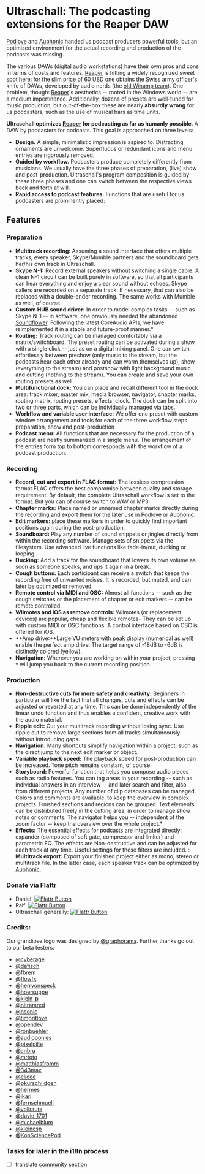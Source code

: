 # Ultraschall: The podcasting extensions for the Reaper DAW

[Podlove](http://podlove.org/) and [Auphonic](https://auphonic.com/) handed us podcast producers powerful tools, but an optimized environment for the actual recording and production of the podcasts was missing.

The various DAWs (digital audio workstations) have their own pros and cons in terms of costs and features. [Reaper](http://www.reaper.fm/) is hitting a widely recognized sweet spot here: for the slim [price of 60 USD](http://www.reaper.fm/purchase.php) one obtains the Swiss army officer's knife of DAWs, developed by audio nerds (the [old Winamp team](https://en.wikipedia.org/wiki/Winamp#History)). One problem, though: [Reaper](http://www.reaper.fm/)'s aesthetics -- rooted in the Windows world -- are a medium impertinence. Additionally, dozens of presets are well-tuned for music production, but out-of-the-box these are nearly **absurdly wrong** for us podcasters, such as the use of musical bars as time units.

**Ultraschall optimizes [Reaper](http://www.reaper.fm/) for podcasting as far as humanly possible**. A DAW by podcasters for podcasts. This goal is approached on three levels:

- **Design.** A simple, minimalistic impression is aspired to. Distracting ornaments are unwelcome. Superfluous or redundant icons and menu entries are rigorously removed.
- **Guided by workflow.** Podcasters produce completely differently from musicians. We usually have the three phases of preparation, (live) show and post-production. Ultraschall's program composition is guided by these three phases and one can switch between the respective views back and forth at will.
- **Rapid access to podcast features.** Functions that are useful for us podcasters are prominently placed: 

## Features

### Preparation

* **Multitrack recording:** Assuming a sound interface that offers multiple tracks, every speaker, Skype/Mumble partners and the soundboard gets her/his own track in Ultraschall.
* **Skype N-1:** Record external speakers without switching a single cable. A clean N-1 circuit can be built purely in software, so that all participants can hear everything and enjoy a clear sound without echoes. Skype callers are recorded on a separate track. If necessary, that can also be replaced with a double-ender recording. The same works with Mumble as well, of course.
* **Custom HUB sound driver:** In order to model complex tasks -- such as Skype N-1 -- in software, one previously needed the abandoned [Soundflower](https://rogueamoeba.com/freebies/soundflower/). Following the latest CoreAudio APIs, we have reimplemented it in a stable and future-proof manner.*
* **Routing:** Track routing can be managed comfortably via a matrix/switchboard. The preset routing can be activated during a show with a single click -- just as on a digital mixing panel. One can switch effortlessly between preshow (only music to the stream, but the podcasts hear each other already and can warm themselves up), show (everything to the stream) and postshow with light background music and cutting (nothing to the stream). You can create and save your own routing presets as well.
* **Multifunctional dock:** You can place and recall different tool in the dock area: track mixer, master mix, media browser, navigator, chapter marks, routing matrix, routing presets, effects, clock. The dock can be split into two or three parts, which can be individually managed via tabs. 
* **Workflow and variable user interface:** We offer one preset with custom window arrangement and tools for each of the three workflow steps preparation, show and post-production 
* **Podcast menu:** All functions that are necessary for the production of a podcast are neatly summarized in a single menu. The arrangement of the entries form top to bottom corresponds with the workflow of a podcast production.

### Recording

* **Record, cut and export in FLAC format:** The lossless compression format FLAC offers the best compromise between quality and storage requirement. By default, the complete Ultraschall workflow is set to the format. But you can of course switch to WAV or MP3.
* **Chapter marks:** Place named or unnamed chapter marks directly during the recording and export them for the later use in [Podlove](http://podlove.org/) or [Auphonic](https://auphonic.com/).
* **Edit markers:** place these markers in order to quickly find important positions again during the post-production.
* **Soundboard:** Play any number of sound snippets or jingles directly from within the recording software. Manage sets of snippets via the filesystem. Use advanced live functions like fade-in/out, ducking or looping.
* **Ducking:** Add a track for the soundboard that lowers its own volume as soon as someone speaks, and ups it again in a break.
* **Cough buttons:** Each participant can receive a switch that keeps the recording free of unwanted noises. It is recorded, but muted, and can later be optimized or removed.
* **Remote control via MIDI and OSC:** Almost all functions -- such as the cough switches or the placement of chapter or edit markers -- can be remote controlled.
* **Wiimotes and iOS as remove controls:** Wiimotes (or replacement devices) are popular, cheap and flexible remotes- They can be set up with custom MIDI or OSC functions. A control interface based on OSC is offered for iOS.  
* **Amp drive:**Large VU meters with peak display (numerical as well) enable the perfect amp drive. The target range of -18dB to -6dB is distinctly colored (yellow).
* **Navigation:** Wherever you are working on within your project, pressing `Y` will jump you back to the current recording position.

### Production

* **Non-destructive cuts for more safety and creativity:** Beginners in particular will like the fact that all changes, cuts and effects can be adjusted or reverted at any time. This can be done independently of the linear undo function and thus enables a confident, creative work with the audio material.
* **Ripple edit:** Cut your multitrack recording without losing sync. Use ripple cut to remove large sections from all tracks simultaneously without introducing gaps.
* **Navigation:** Many shortcuts simplify navigation within a project, such as the direct jump to the next edit marker or object.
* **Variable playback speed:** The playback speed for post-production can be increased. Tone pitch remains constant, of course.
* **Storyboard:** Powerful function that helps you compose audio pieces such as radio features. You can tag areas in your recording -- such as individual answers in an interview -- and later search and filter, also from different projects. Any number of clip databases can be managed. Colors and comments are available, to keep the overview in complex projects. Finished sections and regions can be grouped. Text elements can be distributed freely in the cutting area, in order to manage show notes or comments. The navigator helps you -- independent of the zoom factor -- keep the overview over the whole project.*
* **Effects:** The essential effects for podcasts are integrated directly: expander (composed of soft gate, compressor and limiter) and parametric EQ. The effects are Non-destructive and can be adjusted for each track at any time. Useful settings for these filters are included.
: **Multitrack export:** Export your finished project either as mono, stereo or multitrack file. In the latter case, each speaker track can be optimized by [Auphonic](https://auphonic.com/).

### Donate via Flattr

- Daniel: [![Flattr Button](http://api.flattr.com/button/flattr-badge-large.png "Flattr Daniel!")](https://flattr.com/profile/danlin "Flattr Daniel")
- Ralf: [![Flattr Button](http://api.flattr.com/button/flattr-badge-large.png "Flattr Ralf!")](https://flattr.com/profile/rstockm "Flattr Ralf")
- Ultraschall generally: [![Flattr Button](http://api.flattr.com/button/flattr-badge-large.png "Flattr Ultraschall!")](https://flattr.com/thing/2490245/Ultraschall-der-Wegbegleiter-durch-das-Fledermausland-der-Podcastsoftware "Flattr Ultraschall")

### Credits:

Our grandiose logo was designed by [@graphorama](https://twitter.com/graphorama). Further thanks go out to our beta testers:

- [@cyberage](https://twitter.com/cyberage)
- [@dafisch](https://twitter.com/dafisch)
- [@fbrem](https://twitter.com/fbrem)
- [@flowfx](https://twitter.com/flowfx)
- [@herrvonspeck](https://twitter.com/herrvonspeck)
- [@hoersuppe](https://twitter.com/hoersuppe)
- [@klein_p](https://twitter.com/klein_p)
- [@nitramred](https://twitter.com/nitramred)
- [@nsonic](https://twitter.com/nsonic)
- [@timpritlove](https://twitter.com/timpritlove)
- [@opendev](https://twitter.com/opendev)
- [@ronbuehler](https://twitter.com/ronbuehler)
- [@audioponies](https://twitter.com/audioponies)
- [@pixelpille](https://twitter.com/pixelpille)
- [@anbru](https://twitter.com/anbru)
- [@mrtoto](https://twitter.com/mrtoto)
- [@matthiasfromm](https://twitter.com/matthiasfromm)
- [@343max](https://twitter.com/343max)
- [@elicee](https://twitter.com/elicee)
- [@pkurschildgen](https://twitter.com/pkurschildgen)
- [@hermes](https://twitter.com/hermes)
- [@ikari](https://twitter.com/ikari)
- [@fernsehmuell](https://twitter.com/fernsehmuell)
- [@vollraute](https://twitter.com/vollraute)
- [@david_1701](https://twitter.com/david_1701)
- [@michaelblum](https://twitter.com/michaelblum)
- [@kleinesp](https://twitter.com/kleinesp)
- [@KonSciencePod](https://twitter.com/KonSciencePod)

### Tasks for later in the i18n process

- [ ] translate [community section](/README-DE.md/#Community)
